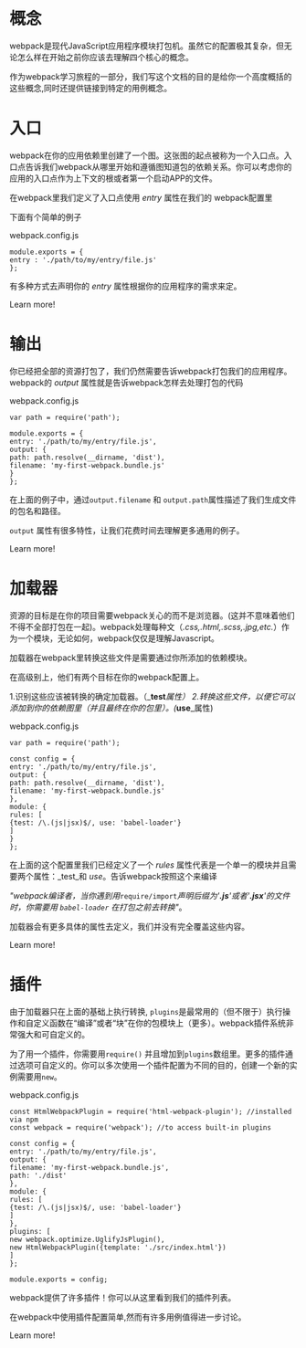 # 概念

webpack是现代JavaScript应用程序模块打包机。虽然它的配置极其复杂，但无论怎么样在开始之前你应该去理解四个核心的概念。

作为webpack学习旅程的一部分，我们写这个文档的目的是给你一个高度概括的这些概念,同时还提供链接到特定的用例概念。

# 入口

webpack在你的应用依赖里创建了一个图。这张图的起点被称为一个入口点。入口点告诉我们webpack从哪里开始和遵循图知道包的依赖关系。你可以考虑你的应用的入口点作为上下文的根或者第一个启动APP的文件。

在webpack里我们定义了入口点使用 _entry_ 属性在我们的 webpack配置里

下面有个简单的例子

webpack.config.js

```
module.exports = {
entry : './path/to/my/entry/file.js'
};
```

有多种方式去声明你的 _entry_ 属性根据你的应用程序的需求来定。



Learn more!

# 输出

你已经把全部的资源打包了，我们仍然需要告诉webpack打包我们的应用程序。webpack的 _output_ 属性就是告诉webpack怎样去处理打包的代码

webpack.config.js

```
var path = require('path');

module.exports = {
entry: './path/to/my/entry/file.js',
output: {
path: path.resolve(__dirname, 'dist'),
filename: 'my-first-webpack.bundle.js'
}
};
```

在上面的例子中，通过`output.filename` 和 `output.path`属性描述了我们生成文件的包名和路径。

`output` 属性有很多特性，让我们花费时间去理解更多通用的例子。



Learn more!

# 加载器

资源的目标是在你的项目需要webpack关心的而不是浏览器。\(这并不意味着他们不得不全部打包在一起\)。webpack处理每种文（_.css,.html,.scss,.jpg,etc._）作为一个模块，无论如何，webpack仅仅是理解Javascript。

加载器在webpack里转换这些文件是需要通过你所添加的依赖模块。

在高级别上，他们有两个目标在你的webpack配置上。

1.识别这些应该被转换的确定加载器。（_**test**_属性）
2.转换这些文件，以便它可以添加到你的依赖图里（并且最终在你的包里）。\(_**use**_属性\)

webpack.config.js

```
var path = require('path');

const config = {
entry: './path/to/my/entry/file.js',
output: {
path: path.resolve(__dirname, 'dist'),
filename: 'my-first-webpack.bundle.js'
},
module: {
rules: [
{test: /\.(js|jsx)$/, use: 'babel-loader'}
]
}
};
```

在上面的这个配置里我们已经定义了一个 _rules_ 属性代表是一个单一的模块并且需要两个属性：_test_和 _use_。告诉webpack按照这个来编译

_"webpack编译者，当你遇到用_`require/import`_声明后缀为'**.js**'或者'**.jsx**'的文件时，你需要用 _`babel-loader`_ 在打包之前去转换"_。

加载器会有更多具体的属性去定义，我们并没有完全覆盖这些内容。



Learn more!

# 插件

由于加载器只在上面的基础上执行转换, `plugins`是最常用的（但不限于）执行操作和自定义函数在“编译”或者“块”在你的包模块上（更多）。webpack插件系统非常强大和可自定义的。

为了用一个插件，你需要用`require()` 并且增加到`plugins`数组里。更多的插件通过选项可自定义的。你可以多次使用一个插件配置为不同的目的，创建一个新的实例需要用`new`。

webpack.config.js

```
const HtmlWebpackPlugin = require('html-webpack-plugin'); //installed via npm
const webpack = require('webpack'); //to access built-in plugins

const config = {
entry: './path/to/my/entry/file.js',
output: {
filename: 'my-first-webpack.bundle.js',
path: './dist'
},
module: {
rules: [
{test: /\.(js|jsx)$/, use: 'babel-loader'}
]
},
plugins: [
new webpack.optimize.UglifyJsPlugin(),
new HtmlWebpackPlugin({template: './src/index.html'})
]
};

module.exports = config;
```

webpack提供了许多插件！你可以从这里看到我们的插件列表。

在webpack中使用插件配置简单,然而有许多用例值得进一步讨论。



Learn more!